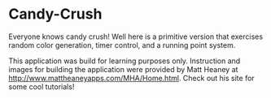 Candy-Crush
===========

Everyone knows candy crush! Well here is a primitive version that exercises random color generation, timer control, and a running point system. 


This application was build for learning purposes only. Instruction and images for building the application were provided by Matt Heaney at http://www.mattheaneyapps.com/MHA/Home.html. Check out his site for some cool tutorials!
